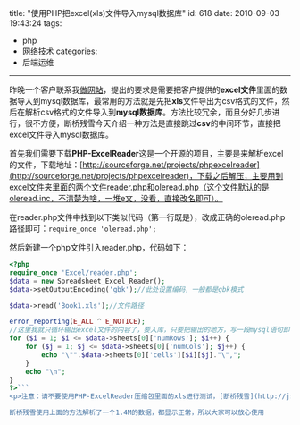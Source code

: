 title: "使用PHP把excel(xls)文件导入mysql数据库"
id: 618
date: 2010-09-03 19:43:24
tags:
- php
- 网络技术
categories:
- 后端运维
---
昨晚一个客户联系我[做网站](http://js8.in/537.html "承接企业网站建设，企业建站工作")，提出的要求是需要把客户提供的**excel文件**里面的数据导入到mysql数据库，最常用的方法就是先把**xls**文件导出为csv格式的文件，然后在解析csv格式的文件导入到**mysql数据库**。方法比较冗余，而且分好几步进行，很不方便，断桥残雪今天介绍一种方法是直接跳过**csv**的中间环节，直接把excel文件导入mysql数据库。

首先我们需要下载**PHP-ExcelReader**这是一个开源的项目，主要是来解析excel的文件，下载地址：[http://sourceforge.net/projects/phpexcelreader](http://sourceforge.net/projects/phpexcelreader)，下载之后解压，主要用到excel文件夹里面的两个文件reader.php和oleread.php（这个文件默认的是oleread.inc，不清楚为啥，一堆e文，没看，直接改名即可）。

在reader.php文件中找到以下类似代码（第一行既是），改成正确的oleread.php路径即可：`require_once 'oleread.php';`

然后新建一个php文件引入reader.php，<!--more-->代码如下：


```php
<?php 
require_once 'Excel/reader.php'; 
$data = new Spreadsheet_Excel_Reader();
$data->setOutputEncoding('gbk');//此处设置编码，一般都是gbk模式

$data->read('Book1.xls');//文件路径

error_reporting(E_ALL ^ E_NOTICE);
//这里我就只循环输出excel文件的内容了，要入库，只要把输出的地方，写一段mysql语句即可~
for ($i = 1; $i <= $data->sheets[0]['numRows']; $i++) {
	for ($j = 1; $j <= $data->sheets[0]['numCols']; $j++) {
		echo "\"".$data->sheets[0]['cells'][$i][$j]."\",";
	}
	echo "\n";
}
?>```
<p>注意：请不要使用PHP-ExcelReader压缩包里面的xls进行测试，[断桥残雪](http://js8.in "断桥残雪部落格")发现，那个文件既是使用**excel**也打不开，所以是错误的。

断桥残雪使用上面的方法解析了一个1.4M的数据，都显示正常，所以大家可以放心使用